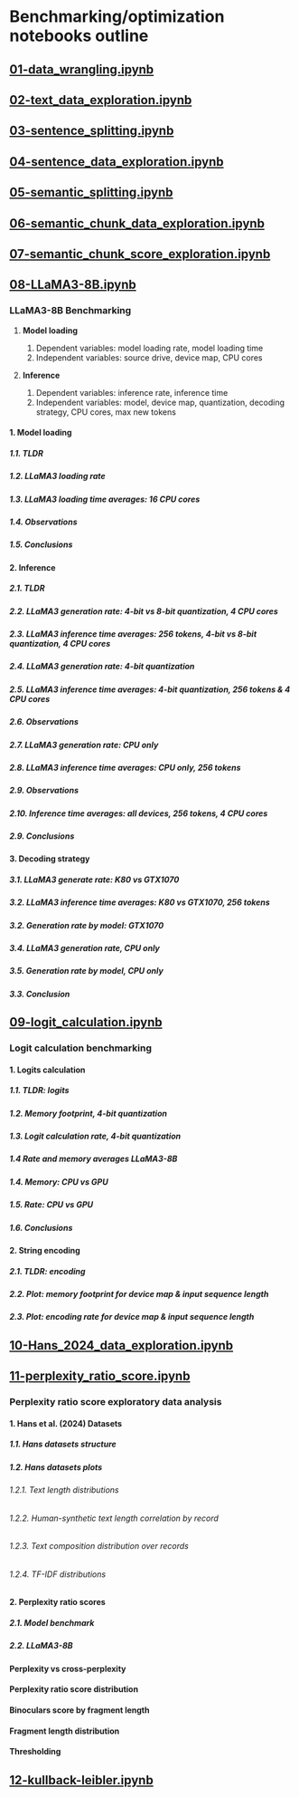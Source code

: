 # Benchmarking/optimization notebooks outline

## [01-data_wrangling.ipynb](https://github.com/gperdrizet/llm_detector/blob/benchmarking/benchmarking/notebooks/01-data_wrangling.ipynb)

## [02-text_data_exploration.ipynb](https://github.com/gperdrizet/llm_detector/blob/benchmarking/benchmarking/notebooks/02-text_data_exploration.ipynb)

## [03-sentence_splitting.ipynb](https://github.com/gperdrizet/llm_detector/blob/benchmarking/benchmarking/notebooks/03-sentence_splittingipynb)

## [04-sentence_data_exploration.ipynb](https://github.com/gperdrizet/llm_detector/blob/benchmarking/benchmarking/notebooks/04-sentence_data_exploration.ipynb)

## [05-semantic_splitting.ipynb](https://github.com/gperdrizet/llm_detector/blob/benchmarking/benchmarking/notebooks/05-semantic_splitting.ipynb)

## [06-semantic_chunk_data_exploration.ipynb](https://github.com/gperdrizet/llm_detector/blob/benchmarking/benchmarking/notebooks/06-semantic_chunk_data_exploration.ipynb)

## [07-semantic_chunk_score_exploration.ipynb](https://github.com/gperdrizet/llm_detector/blob/benchmarking/benchmarking/notebooks/07-semantic_chunk_score_exploration.ipynb)

## [08-LLaMA3-8B.ipynb](https://github.com/gperdrizet/llm_detector/blob/benchmarking/benchmarking/notebooks/08-LLaMA3-8B.ipynb)

### LLaMA3-8B Benchmarking

1. **Model loading**

    1. Dependent variables: model loading rate, model loading time
    2. Independent variables: source drive, device map, CPU cores

2. **Inference**

    1. Dependent variables: inference rate, inference time
    2. Independent variables: model, device map, quantization, decoding strategy, CPU cores, max new tokens

#### 1. Model loading

##### 1.1. TLDR

##### 1.2. LLaMA3 loading rate

##### 1.3. LLaMA3 loading time averages: 16 CPU cores

##### 1.4. Observations

##### 1.5. Conclusions

#### 2. Inference

##### 2.1. TLDR

##### 2.2. LLaMA3 generation rate: 4-bit vs 8-bit quantization, 4 CPU cores

##### 2.3. LLaMA3 inference time averages: 256 tokens, 4-bit vs 8-bit quantization, 4 CPU cores

##### 2.4. LLaMA3 generation rate: 4-bit quantization

##### 2.5. LLaMA3 inference time averages: 4-bit quantization, 256 tokens & 4 CPU cores

##### 2.6. Observations

##### 2.7. LLaMA3 generation rate: CPU only

##### 2.8. LLaMA3 inference time averages: CPU only, 256 tokens

##### 2.9. Observations

##### 2.10. Inference time averages: all devices, 256 tokens, 4 CPU cores

##### 2.9. Conclusions

#### 3. Decoding strategy

##### 3.1. LLaMA3 generate rate: K80 vs GTX1070

##### 3.2. LLaMA3 inference time averages: K80 vs GTX1070, 256 tokens

##### 3.2. Generation rate by model: GTX1070

##### 3.4. LLaMA3 generation rate, CPU only

##### 3.5. Generation rate by model, CPU only

##### 3.3. Conclusion

## [09-logit_calculation.ipynb](https://github.com/gperdrizet/llm_detector/blob/benchmarking/benchmarking/notebooks/09-logit_calculation.ipynb)

### Logit calculation benchmarking

#### 1. Logits calculation

##### 1.1. TLDR: logits

##### 1.2. Memory footprint, 4-bit quantization

##### 1.3. Logit calculation rate, 4-bit quantization

##### 1.4 Rate and memory averages LLaMA3-8B

##### 1.4. Memory: CPU vs GPU

##### 1.5. Rate: CPU vs GPU

##### 1.6. Conclusions

#### 2. String encoding

##### 2.1. TLDR: encoding

##### 2.2. Plot: memory footprint for device map & input sequence length

##### 2.3. Plot: encoding rate for device map & input sequence length

## [10-Hans_2024_data_exploration.ipynb](https://github.com/gperdrizet/llm_detector/blob/benchmarking/benchmarking/notebooks/10-perplexity_ratio_score.ipynb)

## [11-perplexity_ratio_score.ipynb](https://github.com/gperdrizet/llm_detector/blob/benchmarking/benchmarking/notebooks/11-perplexity_ratio_score.ipynb)

### Perplexity ratio score exploratory data analysis

#### 1. Hans et al. (2024) Datasets

##### 1.1. Hans datasets structure

##### 1.2. Hans datasets plots

###### 1.2.1. Text length distributions

###### 1.2.2. Human-synthetic text length correlation by record

###### 1.2.3. Text composition distribution over records

###### 1.2.4. TF-IDF distributions

#### 2. Perplexity ratio scores

##### 2.1. Model benchmark

##### 2.2. LLaMA3-8B

#### Perplexity vs cross-perplexity

#### Perplexity ratio score distribution

#### Binoculars score by fragment length

#### Fragment length distribution

#### Thresholding

## [12-kullback-leibler.ipynb](https://github.com/gperdrizet/llm_detector/blob/benchmarking/benchmarking/notebooks/12-kullback-leibler.ipynb)
